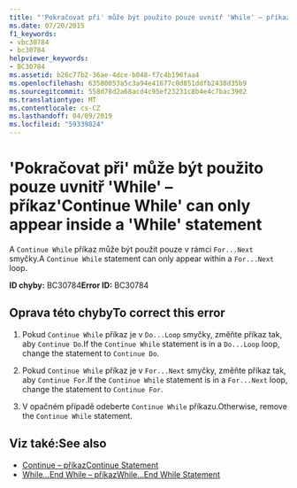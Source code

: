 ```yaml
---
title: "'Pokračovat při' může být použito pouze uvnitř 'While' – příkaz"
ms.date: 07/20/2015
f1_keywords:
- vbc30784
- bc30784
helpviewer_keywords:
- BC30784
ms.assetid: b26c77b2-36ae-4dce-b048-f7c4b196faa4
ms.openlocfilehash: 63580053a5c3a94e41677c0d851ddfb2438d35b9
ms.sourcegitcommit: 558d78d2a68acd4c95ef23231c8b4e4c7bac3902
ms.translationtype: MT
ms.contentlocale: cs-CZ
ms.lasthandoff: 04/09/2019
ms.locfileid: "59339824"
---
```

# <a name="continue-while-can-only-appear-inside-a-while-statement"></a><span data-ttu-id="fe2a2-102">'Pokračovat při' může být použito pouze uvnitř 'While' – příkaz</span><span class="sxs-lookup"><span data-stu-id="fe2a2-102">'Continue While' can only appear inside a 'While' statement</span></span>
<span data-ttu-id="fe2a2-103">A `Continue While` příkaz může být použit pouze v rámci `For...Next` smyčky.</span><span class="sxs-lookup"><span data-stu-id="fe2a2-103">A `Continue While` statement can only appear within a `For...Next` loop.</span></span>  
  
 <span data-ttu-id="fe2a2-104">**ID chyby:** BC30784</span><span class="sxs-lookup"><span data-stu-id="fe2a2-104">**Error ID:** BC30784</span></span>  
  
## <a name="to-correct-this-error"></a><span data-ttu-id="fe2a2-105">Oprava této chyby</span><span class="sxs-lookup"><span data-stu-id="fe2a2-105">To correct this error</span></span>  
  
1. <span data-ttu-id="fe2a2-106">Pokud `Continue While` příkaz je v `Do...Loop` smyčky, změňte příkaz tak, aby `Continue Do`.</span><span class="sxs-lookup"><span data-stu-id="fe2a2-106">If the `Continue While` statement is in a `Do...Loop` loop, change the statement to `Continue Do`.</span></span>  
  
2. <span data-ttu-id="fe2a2-107">Pokud `Continue While` příkaz je v `For...Next` smyčky, změňte příkaz tak, aby `Continue For`.</span><span class="sxs-lookup"><span data-stu-id="fe2a2-107">If the `Continue While` statement is in a `For...Next` loop, change the statement to `Continue For`.</span></span>  
  
3. <span data-ttu-id="fe2a2-108">V opačném případě odeberte `Continue While` příkazu.</span><span class="sxs-lookup"><span data-stu-id="fe2a2-108">Otherwise, remove the `Continue While` statement.</span></span>  
  
## <a name="see-also"></a><span data-ttu-id="fe2a2-109">Viz také:</span><span class="sxs-lookup"><span data-stu-id="fe2a2-109">See also</span></span>

- [<span data-ttu-id="fe2a2-110">Continue – příkaz</span><span class="sxs-lookup"><span data-stu-id="fe2a2-110">Continue Statement</span></span>](../../visual-basic/language-reference/statements/continue-statement.md)
- [<span data-ttu-id="fe2a2-111">While...End While – příkaz</span><span class="sxs-lookup"><span data-stu-id="fe2a2-111">While...End While Statement</span></span>](../../visual-basic/language-reference/statements/while-end-while-statement.md)
